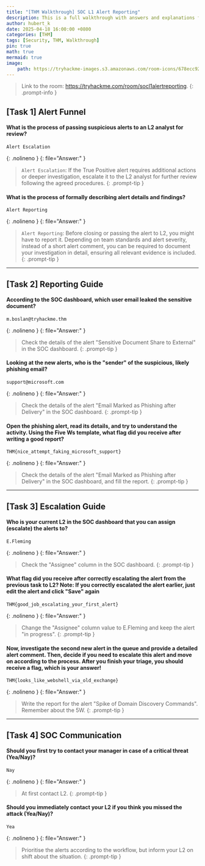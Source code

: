 ```yaml
---
title: "[THM Walkthrough] SOC L1 Alert Reporting"
description: This is a full walkthrough with answers and explanations for the TryHackMe room "SOC L1 Alert Reporting".
author: hubert_k
date: 2025-04-18 16:00:00 +0800
categories: [THM]
tags: [Security, THM, Walkthrough]
pin: true
math: true
mermaid: true
image:
    path: https://tryhackme-images.s3.amazonaws.com/room-icons/678ecc92c80aa206339f0f23-1743518414935
---
```


> Link to the room: <https://tryhackme.com/room/socl1alertreporting>.
{: .prompt-info }

## [Task 1] Alert Funnel

#### What is the process of passing suspicious alerts to an L2 analyst for review?
```text
Alert Escalation
```
{: .nolineno }
{: file="Answer:" }

> `Alert Escalation`: If the True Positive alert requires additional actions or deeper investigation, escalate it to the L2 analyst for further review following the agreed procedures.
{: .prompt-tip }

#### What is the process of formally describing alert details and findings?
```text
Alert Reporting
```
{: .nolineno }
{: file="Answer:" }

> `Alert Reporting`: Before closing or passing the alert to L2, you might have to report it. Depending on team standards and alert severity, instead of a short alert comment, you can be required to document your investigation in detail, ensuring all relevant evidence is included.
{: .prompt-tip }

---

## [Task 2] Reporting Guide

#### According to the SOC dashboard, which user email leaked the sensitive document?
```text
m.boslan@tryhackme.thm
```
{: .nolineno }
{: file="Answer:" }

> Check the details of the alert "Sensitive Document Share to External" in the SOC dashboard.
{: .prompt-tip }

#### Looking at the new alerts, who is the "sender" of the suspicious, likely phishing email?
```text
support@microsoft.com
```
{: .nolineno }
{: file="Answer:" }

> Check the details of the alert "Email Marked as Phishing after Delivery" in the SOC dashboard.
{: .prompt-tip }

#### Open the phishing alert, read its details, and try to understand the activity. Using the Five Ws template, what flag did you receive after writing a good report?
```text
THM{nice_attempt_faking_microsoft_support}
```
{: .nolineno }
{: file="Answer:" }

> Check the details of the alert "Email Marked as Phishing after Delivery" in the SOC dashboard, and fill the report.
{: .prompt-tip }

---

## [Task 3] Escalation Guide

#### Who is your current L2 in the SOC dashboard that you can assign (escalate) the alerts to?
```text
E.Fleming
```
{: .nolineno }
{: file="Answer:" }

> Check the "Assignee" column in the SOC dashboard.
{: .prompt-tip }

#### What flag did you receive after correctly escalating the alert from the previous task to L2? Note: If you correctly escalated the alert earlier, just edit the alert and click "Save" again
```text
THM{good_job_escalating_your_first_alert}
```
{: .nolineno }
{: file="Answer:" }

> Change the "Assignee" column value to E.Fleming and keep the alert "in progress".
{: .prompt-tip }

#### Now, investigate the second new alert in the queue and provide a detailed alert comment. Then, decide if you need to escalate this alert and move on according to the process. After you finish your triage, you should receive a flag, which is your answer!
```text
THM{looks_like_webshell_via_old_exchange}
```
{: .nolineno }
{: file="Answer:" }

> Write the report for the alert "Spike of Domain Discovery Commands". Remember about the 5W.
{: .prompt-tip }

---

## [Task 4] SOC Communication

#### Should you first try to contact your manager in case of a critical threat (Yea/Nay)?
```text
Nay
```
{: .nolineno }
{: file="Answer:" }

> At first contact L2.
{: .prompt-tip }

#### Should you immediately contact your L2 if you think you missed the attack (Yea/Nay)?
```text
Yea
```
{: .nolineno }
{: file="Answer:" }

> Prioritise the alerts according to the workflow, but inform your L2 on shift about the situation.
{: .prompt-tip }